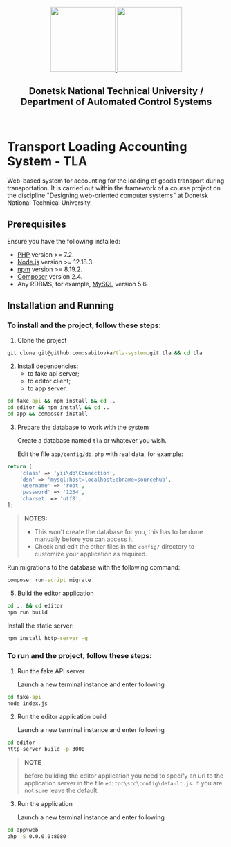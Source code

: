 <p align="center">
    <a href="https://donntu.ru/" target="_blank">
        <img src="https://donntu.ru/sites/default/files/images/gerb_donntu_large.jpg" height="150px">
    </a>
    <a href="http://asu-cs.donntu.ru/" target="_blank">
        <img src="http://asu-cs.donntu.ru/sites/default/files/22222_1.png" height="150px">
    </a>
    <h2 align="center">Donetsk National Technical University / Department of Automated Control Systems</h2>
    <br>
</p>

# Transport Loading Accounting System - TLA
Web-based system for accounting for the loading of goods transport during transportation. It is carried out within the framework of a course project on the discipline "Designing web-oriented computer systems" at Donetsk National Technical University.

## Prerequisites

Ensure you have the following installed:

* [PHP](https://www.php.net/downloads.php) version >= 7.2.
* [Node.js](https://nodejs.org/en/) version >= 12.18.3.
* [npm](https://www.npmjs.com/) version >= 8.19.2.
* [Composer](https://getcomposer.org/download/) version 2.4.
* Any RDBMS, for example, [MySQL](https://downloads.mysql.com/archives/installer/?version=5.6.26) version 5.6.

## Installation and Running

### To install and the project, follow these steps:

1. Clone the project
```cmd
git clone git@github.com:sabitovka/tla-system.git tla && cd tla
```

2. Install dependencies:
    * to fake api server;
    * to editor client;
    * to app server.

```cmd 
cd fake-api && npm install && cd ..
cd editor && npm install && cd ..
cd app && composer install
```

3. Prepare the database to work with the system

    Create a database named `tla` or whatever you wish.

    Edit the file `app/config/db.php` with real data, for example:

```php
return [
    'class' => 'yii\db\Connection',
    'dsn' => 'mysql:host=localhost;dbname=sourcehub',
    'username' => 'root',
    'password' => '1234',
    'charset' => 'utf8',
];
```

>**NOTES:**
>- This won't create the database for you, this has to be done manually before you can access it.
>- Check and edit the other files in the `config/` directory to customize your application as required.

Run migrations to the database with the following command:

```cmd
composer run-script migrate
```

5. Build the editor application

```cmd
cd .. && cd editor
npm run build
```

Install the static server:

```cmd
npm install http-server -g
```

### To run and the project, follow these steps:
1. Run the fake API server

    Launch a new terminal instance and enter following

```cmd
cd fake-api
node index.js
```

2. Run the editor application build

    Launch a new terminal instance and enter following
    
```cmd
cd editor
http-server build -p 3000
```

>**NOTE**
>
>before building the editor application you need to specify an url to the application server in the file `editor\src\config\default.js`. If you are not sure leave the default.

3. Run the application 

    Launch a new terminal instance and enter following

```cmd
cd app\web
php -S 0.0.0.0:8080
```
